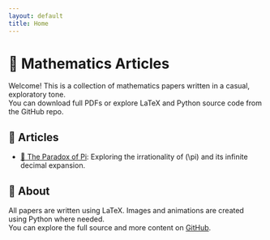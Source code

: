```yaml
---
layout: default
title: Home
---
```


# 📘 Mathematics Articles

Welcome! This is a collection of mathematics papers written in a casual, exploratory tone.  
You can download full PDFs or explore LaTeX and Python source code from the GitHub repo.

## 🔗 Articles

- [📄 The Paradox of Pi](The%20Paradox%20of%20Pi.pdf): Exploring the irrationality of \(\pi\) and its infinite decimal expansion.

## 🧠 About

All papers are written using LaTeX. Images and animations are created using Python where needed.  
You can explore the full source and more content on [GitHub](https://github.com/santavalleytea/YOUR-REPO-NAME).
